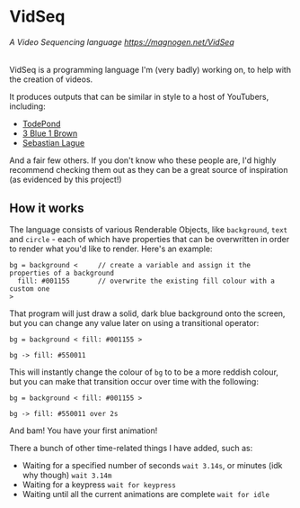 # VidSeq
###### A *Vid*eo *Seq*uencing language https://magnogen.net/VidSeq

VidSeq is a programming language I'm (very badly) working on, to help with the creation of videos.

It produces outputs that can be similar in style to a host of YouTubers, including:
- [TodePond](https://www.youtube.com/c/TodePond)
- [3 Blue 1 Brown](https://www.youtube.com/channel/UCYO_jab_esuFRV4b17AJtAw)
- [Sebastian Lague](https://www.youtube.com/c/SebastianLague)

And a fair few others. If you don't know who these people are, I'd highly recommend checking them out as they can be a great source of inspiration (as evidenced by this project!)

## How it works

The language consists of various Renderable Objects, like `background`, `text` and `circle` - each of which have properties that can be overwritten in order to render what you'd like to render. Here's an example:

```
bg = background <     // create a variable and assign it the properties of a background
  fill: #001155       // overwrite the existing fill colour with a custom one
>
```

That program will just draw a solid, dark blue background onto the screen, but you can change any value later on using a transitional operator:

```
bg = background < fill: #001155 >

bg -> fill: #550011
```

This will instantly change the colour of `bg` to to be a more reddish colour, but you can make that transition occur over time with the following:

```
bg = background < fill: #001155 >

bg -> fill: #550011 over 2s
```

And bam! You have your first animation!

There a bunch of other time-related things I have added, such as:
- Waiting for a specified number of seconds `wait 3.14s`, or minutes (idk why though) `wait 3.14m`
- Waiting for a keypress `wait for keypress`
- Waiting until all the current animations are complete `wait for idle`

